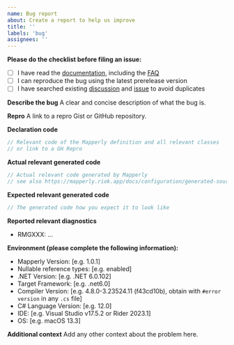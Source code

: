 ```yaml
---
name: Bug report
about: Create a report to help us improve
title: ''
labels: 'bug'
assignees: ''
---
```


**Please do the checklist before filing an issue:**
- [ ] I have read the [documentation](https://mapperly.riok.app), including the [FAQ](https://mapperly.riok.app/docs/getting-started/faq/)
- [ ] I can reproduce the bug using the latest prerelease version
- [ ] I have searched existing [discussion](https://github.com/riok/mapperly/discussions) and [issue](https://github.com/riok/mapperly/issues) to avoid duplicates

<!-- Feel free to remove sections of this template that do not apply including the checklist at the top. -->

**Describe the bug**
A clear and concise description of what the bug is.

**Repro**
A link to a repro Gist or GitHub repository.

**Declaration code**
```csharp
// Relevant code of the Mapperly definition and all relevant classes
// or link to a GH Repro
```

**Actual relevant generated code**
```csharp
// Actual relevant code generated by Mapperly
// see also https://mapperly.riok.app/docs/configuration/generated-source/
```

**Expected relevant generated code**
```csharp
// The generated code how you expect it to look like
```

**Reported relevant diagnostics**
* RMGXXX: ...

**Environment (please complete the following information):**
- Mapperly Version: [e.g. 1.0.1]
- Nullable reference types: [e.g. enabled]
- .NET Version: [e.g. .NET 6.0.102]
- Target Framework: [e.g. .net6.0]
- Compiler Version: [e.g. 4.8.0-3.23524.11 (f43cd10b), obtain with `#error version` in any `.cs` file]
- C# Language Version: [e.g. 12.0]
- IDE: [e.g. Visual Studio v17.5.2 or Rider 2023.1]
- OS: [e.g. macOS 13.3]

**Additional context**
Add any other context about the problem here.
